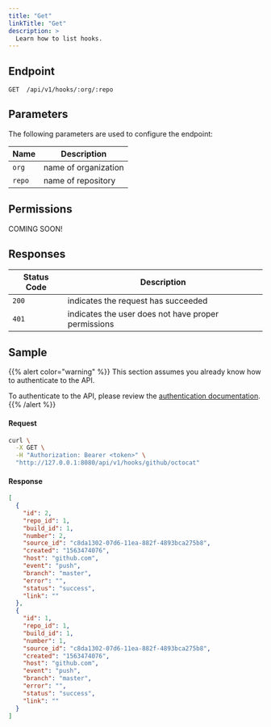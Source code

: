 ```yaml
---
title: "Get"
linkTitle: "Get"
description: >
  Learn how to list hooks.
---
```


## Endpoint

```
GET  /api/v1/hooks/:org/:repo
```

## Parameters

The following parameters are used to configure the endpoint:

| Name   | Description          |
| ------ | -------------------- |
| `org`  | name of organization |
| `repo` | name of repository   |

## Permissions

COMING SOON!

## Responses

| Status Code | Description                                         |
| ----------- | --------------------------------------------------- |
| `200`       | indicates the request has succeeded                 |
| `401`       | indicates the user does not have proper permissions |

## Sample

{{% alert color="warning" %}}
This section assumes you already know how to authenticate to the API.

To authenticate to the API, please review the [authentication documentation](/docs/api/authentication).
{{% /alert %}}

#### Request

```sh
curl \
  -X GET \
  -H "Authorization: Bearer <token>" \
  "http://127.0.0.1:8080/api/v1/hooks/github/octocat"
```

#### Response

```json
[
  {
    "id": 2,
    "repo_id": 1,
    "build_id": 1,
    "number": 2,
    "source_id": "c8da1302-07d6-11ea-882f-4893bca275b8",
    "created": "1563474076",
    "host": "github.com",
    "event": "push",
    "branch": "master",
    "error": "",
    "status": "success",
    "link": ""
  },
  {
    "id": 1,
    "repo_id": 1,
    "build_id": 1,
    "number": 1,
    "source_id": "c8da1302-07d6-11ea-882f-4893bca275b8",
    "created": "1563474076",
    "host": "github.com",
    "event": "push",
    "branch": "master",
    "error": "",
    "status": "success",
    "link": ""
  }
]
```
